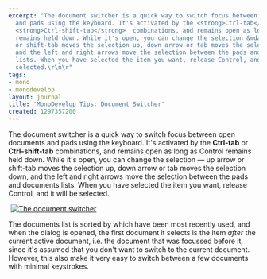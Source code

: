 ```yaml
---
excerpt: "The document switcher is a quick way to switch focus between open documents
  and pads using the keyboard. It's activated by the <strong>Ctrl-tab</strong> or
  <strong>Ctrl-shift-tab</strong>  combinations, and remains open as long as Control
  remains held down. While it's open, you can change the selection &mdash; up arrow
  or shift-tab moves the selection up, down arrow or tab moves the selection down,
  and the left and right arrows move the selection between the pads and documents
  lists. When you have selected the item you want, release Control, and it will be
  selected.\r\n\r"
tags:
- mono
- monodevelop
layout: journal
title: 'MonoDevelop Tips: Document Switcher'
created: 1297357200
---
```

The document switcher is a quick way to switch focus between open documents and pads using the keyboard. It's activated by the <strong>Ctrl-tab</strong> or <strong>Ctrl-shift-tab</strong>  combinations, and remains open as long as Control remains held down. While it's open, you can change the selection &mdash; up arrow or shift-tab moves the selection up, down arrow or tab moves the selection down, and the left and right arrows move the selection between the pads and documents lists. When you have selected the item you want, release Control, and it will be selected.

<a href="http://mjhutchinson.com/files/images/md-tips/document-switcher.png" rel="lightbox[md_tips_document_switcher]" title="The document switcher"><img src="http://mjhutchinson.com/files/images/md-tips/t/document-switcher.png" alt="The document switcher" style="max-width:98%; display:block;margin-left:auto;margin-right:auto;" /></a>

The documents list is sorted by which have been most recently used, and when the dialog is opened, the first document it selects is the item <em>after</em> the current active document, i.e. the document that was focussed before it, since it's assumed that you don't want to switch to the current document. However, this also make it very easy to switch between a few documents with minimal keystrokes.
